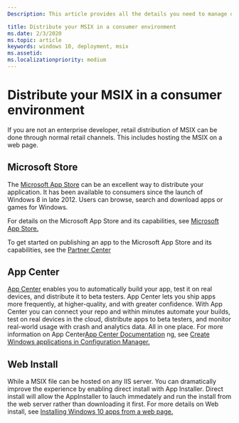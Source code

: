```yaml
---
Description: This article provides all the details you need to manage deploying you MSIX applications in an retail environment.  This article is targeted at developers.

title: Distribute your MSIX in a consumer environment
ms.date: 2/3/2020
ms.topic: article
keywords: windows 10, deployment, msix
ms.assetid:  
ms.localizationpriority: medium
---
```


# Distribute your MSIX in a consumer environment

If you are not an enterprise developer, retail distribution of MSIX can be done through normal retail channels.  This includes hosting the MSIX on a web page.  

## Microsoft Store

The [Microsoft App Store](https://www.microsoft.com/store/apps/windows) can be an excellent way to distribute your application.  It has been available to consumers since the launch of Windows 8 in late 2012. Users can browse, search and download apps or games for Windows.

For details on the Microsoft App Store and its capabilities, see [Microsoft App Store.](https://docs.microsoft.com/windows/uwp/publish/) 

To get started on publishing an app to the Microsoft App Store and its capabilities, see the [Partner Center](https://partner.microsoft.com/dashboard/home)

## App Center

[App Center](https://appcenter.ms/) enables you to automatically build your app, test it on real devices, and distribute it to beta testers.  App Center lets you ship apps more frequently, at higher-quality, and with greater confidence.  With App Center you can connect your repo and within minutes automate your builds, test on real devices in the cloud, distribute apps to beta testers, and monitor real-world usage with crash and analytics data. All in one place.
For more information on App Center[App Center Documentation](https://docs.microsoft.com/appcenter/)
ng, see [Create Windows applications in Configuration Manager.](https://docs.microsoft.com/configmgr/apps/get-started/creating-windows-applications)

## Web Install

While a MSIX file can be hosted on any IIS server.  You can dramatically improve the experience by enabling direct install with App Installer.  Direct install will allow the AppInstaller to lauch immedately and run the install from the web server rather than downloading it first.  For more details on Web install, see 
[Installing Windows 10 apps from a web page.](https://docs.microsoft.com/windows/msix/app-installer/installing-windows10-apps-web)

 
